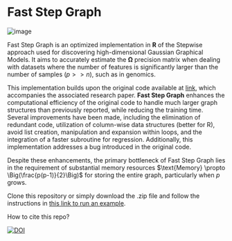 # Fast Step Graph

![image](https://github.com/juancolonna/FastStepGraph/assets/6243522/2c0f3f9c-e675-4bd9-bd3e-0f4ff197efdb)

Fast Step Graph is an optimized implementation in **R** of the Stepwise approach used for discovering high-dimensional Gaussian Graphical Models. It aims to accurately estimate the $\mathbf{\Omega}$ precision matrix when dealing with datasets where the number of features is significantly larger than the number of samples ($p >> n$), such as in genomics.

This implementation builds upon the original code available at [link](https://jdssv.org/index.php/jdssv/article/view/11), which accompanies the associated research paper. **Fast Step Graph** enhances the computational efficiency of the original code to handle much larger graph structures than previously reported, while reducing the training time. Several improvements have been made, including the elimination of redundant code, utilization of column-wise data structures (better for R), avoid list creation, manipulation and expansion within loops, and the integration of a faster subroutine for regression. Additionally, this implementation addresses a bug introduced in the original code.

Despite these enhancements, the primary bottleneck of Fast Step Graph lies in the requirement of substantial memory resources $\text{Memory} \propto \Big(\frac{p(p-1)}{2}\Big)$ for storing the entire graph, particularly when $p$ grows.

Clone this repository or simply download the .zip file and follow the instructions in [this link to run an example](vignettes/How_to_use.pdf).

How to cite this repo?


[![DOI](https://zenodo.org/badge/DOI/10.5281/zenodo.8233706.svg)](https://doi.org/10.5281/zenodo.8233706)
